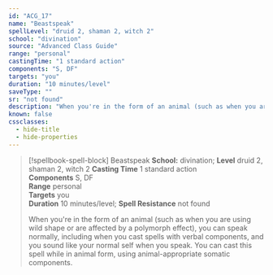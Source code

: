 ```yaml
---
id: "ACG_17"
name: "Beastspeak"
spellLevel: "druid 2, shaman 2, witch 2"
school: "divination"
source: "Advanced Class Guide"
range: "personal"
castingTime: "1 standard action"
components: "S, DF"
targets: "you"
duration: "10 minutes/level"
saveType: ""
sr: "not found"
description: "When you're in the form of an animal (such as when you are using wild shape or are affected by a polymorph effect), you can speak normally, including when you cast spells with verbal components, and you sound like your normal self when you speak. You can cast this spell while in animal form, using animal-appropriate somatic components."
known: false
cssclasses:
  - hide-title
  - hide-properties
---
```


> [!spellbook-spell-block] Beastspeak
> **School:** divination; **Level** druid 2, shaman 2, witch 2
> **Casting Time** 1 standard action  
> **Components** S, DF  
> **Range** personal  
> **Targets** you  
> **Duration** 10 minutes/level; **Spell Resistance** not found
> 
> When you're in the form of an animal (such as when you are using wild shape or are affected by a polymorph effect), you can speak normally, including when you cast spells with verbal components, and you sound like your normal self when you speak. You can cast this spell while in animal form, using animal-appropriate somatic components.